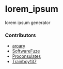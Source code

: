 # lorem_ipsum
lorem ipsum generator

### Contributors
- [aroary](https://github.com/aroary)
- [SoftwareFuze](https://github.com/SoftwareFuze)
- [Proconsulates](https://github.com/Proconsulates)
- [Trainboy137](https://github.com/Trainboy137)